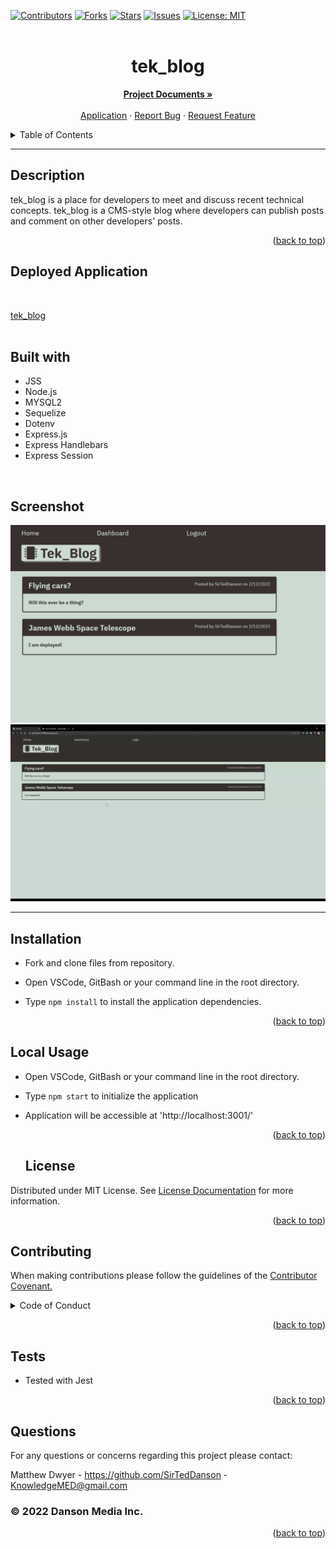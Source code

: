   <div id="top"></div>
  
  
  [![Contributors](https://img.shields.io/github/contributors/SirTedDanson/tek_blog.svg?style=for-the-badge)](https://github.com/SirTedDanson/tek_blog/graphs/contributors)
  [![Forks](https://img.shields.io/github/forks/SirTedDanson/tek_blog.svg?style=for-the-badge)](https://github.com/SirTedDanson/tek_blog/network/members)
  [![Stars](https://img.shields.io/github/stars/SirTedDanson/tek_blog.svg?style=for-the-badge)](https://github.com/SirTedDanson/tek_blog/stargazers)
  [![Issues](https://img.shields.io/github/issues/SirTedDanson/tek_blog.svg?style=for-the-badge)](https://github.com/SirTedDanson/tek_blog/issues)
  [![License: MIT](https://img.shields.io/badge/License-MIT-yellow.svg?style=for-the-badge)](https://opensource.org/licenses/MIT)
  <br />
  <br />

  <h1 align="center">tek_blog</h1>

  <p align="center">
    <a href="https://github.com/SirTedDanson/tek_blog"><strong>Project Documents »</strong></a>
    <br />
    <br />
    <a href="https://still-stream-27999.herokuapp.com/">Application</a>
    ·
    <a href="https://github.com/SirTedDanson/tek_blog/issues">Report Bug</a>
    ·
    <a href="https://github.com/SirTedDanson/tek_blog/issues">Request Feature</a>
  </p>
 
  <details>
    <summary>Table of Contents</summary>
    <ol>
      <li><a href="#description">Description</a></li>
      <li><a href="#installation">Installation</a></li>
      <li><a href="#usage">Usage</a></li>
      <li><a href="#contributing">Contributing</a></li>
      <li><a href="#license">License</a></li>
      <li><a href="#tests">Tests</a></li>
      <li><a href="#questions">Questions</a></li>
    </ol>
</details>

---

## Description

tek_blog is a place for developers to meet and discuss recent technical concepts. tek_blog is a CMS-style blog where developers can publish posts and comment on other developers' posts.

  <p align="right">(<a href="#top">back to top</a>)</p>

## Deployed Application

  <br/>
  
  [tek_blog](https://still-stream-27999.herokuapp.com/)
  <br/>
  <br/>
  
  ## Built with
  * JSS
  * Node.js
  * MYSQL2
  * Sequelize
  * Dotenv
  * Express.js
  * Express Handlebars
  * Express Session
  <br/>

## Screenshot

![Application Screenshot](./lib/images/application-screenshot.PNG)
![Application GIF](./lib/images/demo-gif.gif)

---

## Installation

- Fork and clone files from repository.
- Open VSCode, GitBash or your command line in the root directory.
- Type `npm install` to install the application dependencies.

  <p align="right">(<a href="#top">back to top</a>)</p>

## Local Usage

- Open VSCode, GitBash or your command line in the root directory.
- Type `npm start` to initialize the application
- Application will be accessible at 'http://localhost:3001/'

  <p align="right">(<a href="#top">back to top</a>)</p>
  
  ## License

Distributed under MIT License. See [License Documentation](https://opensource.org/licenses/MIT) for more information.

  <p align="right">(<a href="#top">back to top</a>)</p>

## Contributing

When making contributions please follow the guidelines of the <a href="https://www.contributor-covenant.org/">Contributor Covenant.</a>

  <details>
  <summary>Code of Conduct</summary>
  <br/>

# Contributor Covenant Code of Conduct

## Our Pledge

We as members, contributors, and leaders pledge to make participation in our
community a harassment-free experience for everyone, regardless of age, body
size, visible or invisible disability, ethnicity, sex characteristics, gender
identity and expression, level of experience, education, socio-economic status,
nationality, personal appearance, race, caste, color, religion, or sexual
identity and orientation.

We pledge to act and interact in ways that contribute to an open, welcoming,
diverse, inclusive, and healthy community.

## Our Standards

Examples of behavior that contributes to a positive environment for our
community include:

- Demonstrating empathy and kindness toward other people
- Being respectful of differing opinions, viewpoints, and experiences
- Giving and gracefully accepting constructive feedback
- Accepting responsibility and apologizing to those affected by our mistakes,
  and learning from the experience
- Focusing on what is best not just for us as individuals, but for the overall
  community

Examples of unacceptable behavior include:

- The use of sexualized language or imagery, and sexual attention or advances of
  any kind
- Trolling, insulting or derogatory comments, and personal or political attacks
- Public or private harassment
- Publishing others' private information, such as a physical or email address,
  without their explicit permission
- Other conduct which could reasonably be considered inappropriate in a
  professional setting

## Enforcement Responsibilities

Community leaders are responsible for clarifying and enforcing our standards of
acceptable behavior and will take appropriate and fair corrective action in
response to any behavior that they deem inappropriate, threatening, offensive,
or harmful.

Community leaders have the right and responsibility to remove, edit, or reject
comments, commits, code, wiki edits, issues, and other contributions that are
not aligned to this Code of Conduct, and will communicate reasons for moderation
decisions when appropriate.

## Scope

This Code of Conduct applies within all community spaces, and also applies when
an individual is officially representing the community in public spaces.
Examples of representing our community include using an official e-mail address,
posting via an official social media account, or acting as an appointed
representative at an online or offline event.

## Enforcement

Instances of abusive, harassing, or otherwise unacceptable behavior may be
reported to the community leaders responsible for enforcement at
KnowledgeMED@gmail.com.
All complaints will be reviewed and investigated promptly and fairly.

All community leaders are obligated to respect the privacy and security of the
reporter of any incident.

## Enforcement Guidelines

Community leaders will follow these Community Impact Guidelines in determining
the consequences for any action they deem in violation of this Code of Conduct:

### 1. Correction

**Community Impact**: Use of inappropriate language or other behavior deemed
unprofessional or unwelcome in the community.

**Consequence**: A private, written warning from community leaders, providing
clarity around the nature of the violation and an explanation of why the
behavior was inappropriate. A public apology may be requested.

### 2. Warning

**Community Impact**: A violation through a single incident or series of
actions.

**Consequence**: A warning with consequences for continued behavior. No
interaction with the people involved, including unsolicited interaction with
those enforcing the Code of Conduct, for a specified period of time. This
includes avoiding interactions in community spaces as well as external channels
like social media. Violating these terms may lead to a temporary or permanent
ban.

### 3. Temporary Ban

**Community Impact**: A serious violation of community standards, including
sustained inappropriate behavior.

**Consequence**: A temporary ban from any sort of interaction or public
communication with the community for a specified period of time. No public or
private interaction with the people involved, including unsolicited interaction
with those enforcing the Code of Conduct, is allowed during this period.
Violating these terms may lead to a permanent ban.

### 4. Permanent Ban

**Community Impact**: Demonstrating a pattern of violation of community
standards, including sustained inappropriate behavior, harassment of an
individual, or aggression toward or disparagement of classes of individuals.

**Consequence**: A permanent ban from any sort of public interaction within the
community.

## Attribution

This Code of Conduct is adapted from the [Contributor Covenant][homepage],
version 2.1, available at
[https://www.contributor-covenant.org/version/2/1/code_of_conduct.html][v2.1].

Community Impact Guidelines were inspired by
[Mozilla's code of conduct enforcement ladder][mozilla coc].

For answers to common questions about this code of conduct, see the FAQ at
[https://www.contributor-covenant.org/faq][faq]. Translations are available at
[https://www.contributor-covenant.org/translations][translations].

[homepage]: https://www.contributor-covenant.org
[v2.1]: https://www.contributor-covenant.org/version/2/1/code_of_conduct.html
[mozilla coc]: https://github.com/mozilla/diversity
[faq]: https://www.contributor-covenant.org/faq
[translations]: https://www.contributor-covenant.org/translations

  </details>


  <p align="right">(<a href="#top">back to top</a>)</p>

## Tests

- Tested with Jest [](./lib/images/tests.PNG)

  <p align="right">(<a href="#top">back to top</a>)</p>

## Questions

For any questions or concerns regarding this project please contact:

Matthew Dwyer - https://github.com/SirTedDanson - KnowledgeMED@gmail.com

### © 2022 Danson Media Inc.

  <p align="right">(<a href="#top">back to top</a>)</p>
